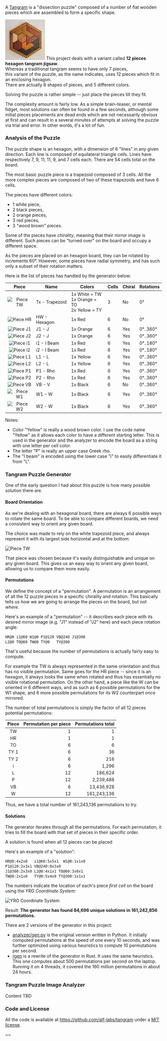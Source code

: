 A [Tangram](https://en.wikipedia.org/wiki/Tangram) is a "dissection puzzle"
composed of a number of flat wooden pieces which are assembled to form a specific
shape.

<img width="128" src="https://raw.githubusercontent.com/alf-labs/tangram/refs/heads/main/analyzer/data/originals/sample/sample.jpg#left" alt="Tangram Puzzle Sample"> This
project deals with a variant called **12 pieces hexagon tangram jigsaw**.  
Whereas a traditional tangram seems to have only 7 pieces,  
this variant of the puzzle, as the name indicates, uses 12 pieces which fit in an
enclosing hexagon.  
There are actually 8 shapes of pieces, and 5 different colors.

Solving the puzzle is rather simple -- just place the pieces till they fit.

The complexity amount is fairly low. As a simple brain-teaser, or mental fidget,
most solutions can often be found in a few seconds, although some initial pieces
placements are dead ends which are not necessarily obvious at first and can result
in a several minutes of attempts at solving the puzzle via trial and error.
In other words, it's a lot of fun.


### Analysis of the Puzzle

The puzzle shape is an hexagon, with a dimension of 6 "lines" in any given direction.
Each line is composed of equilateral triangle cells.
Lines have respectively 7, 9, 11, 11, 9, and 7 cells each.
There are 54 cells total on the board.

The most basic puzzle piece is a trapezoid composed of 3 cells.
All the more complex pieces are composed of two of these trapezoids and have 6 cells. 

The pieces have different colors:
  * 1 white piece,
  * 2 black pieces,
  * 2 orange pieces,
  * 3 red pieces,
  * 3 "wood brown" pieces.

Some of the pieces have _chirality_, meaning that their mirror image is different.
Such pieces can be "turned over" on the board and occupy a different space.

As the pieces are placed on an hexagon board, they can be rotated by increments 60°.
However, some pieces have radial symmetry, and has such only a subset of their
rotation matters.

Here is the list of pieces has handled by the generator below:

|           Piece            | Name           | Colors                                                | Cells | Chiral | Rotations |
|:--------------------------:|----------------|-------------------------------------------------------|-------|--------|-----------|
| ![Piece TW](piece_tw.png)  | Tx - Trapezoid | 1x White = TW <br> 1x Orange = TO <br> 2x Yellow = TY | 3     | No     | 0°        |
| ![Piece HR](piece_hr.png)  | HW - Hexagon   | 1x Red                                                | 6     | No     | 0°        |
| ![Piece J1](piece_j1.png)  | J1 - J         | 1x Orange                                             | 6     | Yes    | 0°..360°  |
| ![Piece J2](piece_j2.png)  | J2 - J         | 1x Orange                                             | 6     | Yes    | 0°..360°  |
| ![Piece i1](piece_i1.png)  | i1 - I Beam    | 1x Red                                                | 6     | Yes    | 0°..180°  |
| ![Piece i2](piece_i2.png)  | i2 - I Beam    | 1x Red                                                | 6     | Yes    | 0°..180°  |
| ![Piece L1](piece_l1.png)  | L1 - L         | 1x Yellow                                             | 6     | Yes    | 0°..360°  |
| ![Piece L2](piece_l2.png)  | L2 - L         | 1x Yellow                                             | 6     | Yes    | 0°..360°  |
| ![Piece P1](piece_p1.png)  | &#929;1 - Rho  | 1x Red                                                | 6     | Yes    | 0°..360°  |
| ![Piece P2](piece_p2.png)  | &#929;2 - Rho  | 1x Red                                                | 6     | Yes    | 0°..360°  |
| ![Piece VB](piece_vb.png)  | VB - V         | 1x Black                                              | 6     | No     | 0°..360°  |
| ![Piece W1](piece_w1.png)  | W1 - W         | 1x Black                                              | 6     | Yes    | 0°..360°  |
| ![Piece W2](piece_w2.png)  | W2 - W         | 1x Black                                              | 6     | Yes    | 0°..360°  |

Notes:
  * Color "Yellow" is really a wood brown color. I use the code name "Yellow" as 
    it allows each color to have a different starting letter. This is used in the
    generator and the analyzer to encode the board as a string with one letter per
    cell color.
  * The letter "&#929;" is really an upper case Greek rho.
  * The "I beam" is encoded using the lower case "i" to easily differentiate it from "L".


### Tangram Puzzle Generator

One of the early question I had about this puzzle is how many possible solution
there are. 


#### Board Orientation

As we're dealing with an hexagonal board, there are always 6 possible ways to
rotate the same board. To be able to compare different boards, we need a consistent
way to orient any given board.

The choice was made to rely on the white trapezoid piece, and always represent it
with its largest side horizontal and at the bottom:

![Piece TW](piece_tw.png#center)

That piece was chosen because it's easily distinguishable and unique on any given board.
This gives us an easy way to orient any given board, allowing us to compare them more
easily.


#### Permutations

We define the concept of a "permutation". A permutation is an arrangement of
all the 12 puzzle pieces in a specific chirality and rotation. This basically tells
us _how_ we are going to arrange the pieces on the board, but not _where_.

Here's an example of a "permutation" -- it describes each piece with its desired
mirror image (e.g. "J1" instead of "J2" here) and each piece rotation angle:
```
HR@0 i1@60 W1@0 P1@120 VB@240 J1@300
L2@0 TO@60 TW@0 TY@0   TY@300
```

That's useful because the number of permutations is actually fairly easy to compute.

For example the TW is always represented in the same orientation and thus has no
visible permutation. Same goes for the HR piece -- since it is an hexagon, it always
looks the same when rotated and thus has essentially no visible rotational permutation.
On the other hand, a piece like the W can be oriented in 6 different ways, and as
such as 6 possible permutations for the W1 shape, and 6 more possible permutations for
its W2 counterpart once mirrored.

The number of total permutations is simply the factor of all 12 pieces potential
permutations:

| Piece | Permutation per piece | Permutations total |
|:-----:|----------------------:|-------------------:|
| TW    |                    1	 |                  1 |
| HR    |                    1	 |                  1 |         
| TO	 |                    6	 |                  6 |
| TY 1	 |                    6	 |                 36 |
| TY 2	 |                    6	 |                216 |
| i	 |                    6	 |              1,296 |
| L	 |                   12	 |            186,624 |
| P	 |                   12	 |          2,239,488 |
| VB	 |                    6	 |         13,436,928 |  
| W	 |                   12	 |        161,243,136 |


Thus, we have a total number of 161,243,136 permutations to try.


#### Solutions

The generator iterates through all the permutations.
For each permutation, it tries to fill the board with that set of pieces in their
specific order.

A solution is found when all 12 pieces can be placed 

Here's an example of a "solution":
```
HR@0:4x2x0   i1@60:5x5x1  W1@0:1x1x0
P1@120:2x3x1 VB@240:0x3x0 
J1@300:2x3x0 L2@0:4x1x1 TO@60:3x0x1 
TW@0:2x1x0   TY@0:5x4x0 TY@300:1x1x1
```

The numbers indicate the location of each's piece _first cell_ on the board using the
_YRG Coordinate System_:

![YRG Coordinate System](abs_yrg.png#center)

Result: **The generator has found 84,696 unique solutions in 161,242,856 permutations.**

There are 2 versions of the generator in this project:
* [analyzer/gen.py](https://github.com/alf-labs/tangram/blob/main/analyzer/gen.py) is the
  original version written in Python. It initially computed permutations at the speed of
  one every 10 seconds, and was further optimized using various heuristics to compute
  10 permutations per second.
* [rgen](https://github.com/alf-labs/tangram/tree/main/rgen) is a rewrite of the generator
  in Rust. It uses the same heuristics. This one computes about 500 permutations per second
  on the laptop. Running it on 4 threads, it covered the 160 million permutations in
  about 24 hours.


### Tangram Puzzle Image Analyzer

Content TBD


### Code and License

All the code is available at https://github.com/alf-labs/tangram
under a [MIT license](https://github.com/alf-labs/tangram/blob/main/LICENSE).

~~

